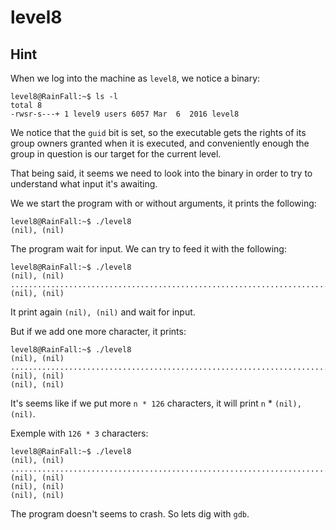 # level8

## Hint

When we log into the machine as `level8`, we notice a binary:

```shell-session
level8@RainFall:~$ ls -l
total 8
-rwsr-s---+ 1 level9 users 6057 Mar  6  2016 level8
```

We notice that the `guid` bit is set, so the executable gets the rights of its group owners granted when it is executed, and conveniently enough the group in question is our target for the current level.

That being said, it seems we need to look into the binary in order to try to understand what input it's awaiting.

We we start the program with or without arguments, it prints the following:

```shell-session
level8@RainFall:~$ ./level8
(nil), (nil)
```

The program wait for input. We can try to feed it with the following:

```shell-session
level8@RainFall:~$ ./level8
(nil), (nil)
..............................................................................................................................
(nil), (nil)
```

It print again `(nil), (nil)` and wait for input.

But if we add one more character, it prints:

```shell-session
level8@RainFall:~$ ./level8
(nil), (nil)
...............................................................................................................................
(nil), (nil)
(nil), (nil)
```

It's seems like if we put more `n * 126` characters, it will print  `n` * `(nil), (nil)`.

Exemple with `126 * 3` characters:

```shell-session
level8@RainFall:~$ ./level8
(nil), (nil)
..........................................................................................................................................................................................................................................................................................................................................................................................
(nil), (nil)
(nil), (nil)
(nil), (nil)
```

The program doesn't seems to crash. So lets dig with `gdb`.

